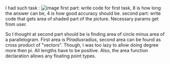 I had such task : 
![image](https://user-images.githubusercontent.com/58738099/235254795-e7fa9511-5edf-43dc-a237-d6b7e4d73d2b.png)
first part: write code for first task, 8 is how long the answer can be, 4 is how good accuracy should be.
second part: write code that gets area of shaded part of the picture. Necessary params get from user.

So I thought at second part should be is finding area of circle minus area of a parallelogram. First area is PI*radius*radius, second area can be found as cross product of "vectors". Though, I was too lazy to allow doing degree more then pi. All lengths have to be positive. Also, the area function declaration allows any floating point types.
